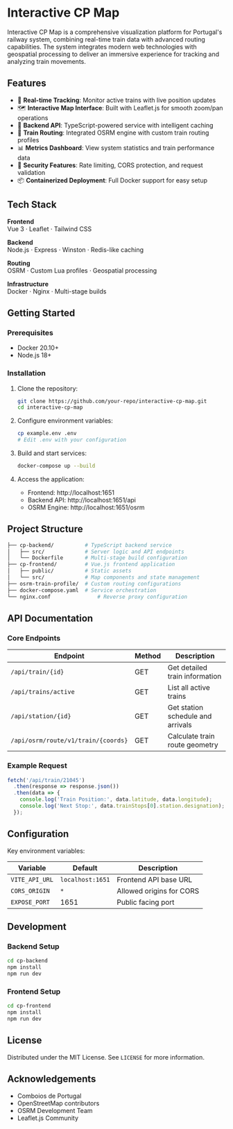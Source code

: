 # Interactive CP Map


Interactive CP Map is a comprehensive visualization platform for Portugal's railway system, combining real-time train data with advanced routing capabilities. The system integrates modern web technologies with geospatial processing to deliver an immersive experience for tracking and analyzing train movements.


## Features

- 🚂 **Real-time Tracking**: Monitor active trains with live position updates
- 🗺️ **Interactive Map Interface**: Built with Leaflet.js for smooth zoom/pan operations
- 📡 **Backend API**: TypeScript-powered service with intelligent caching
- 🚄 **Train Routing**: Integrated OSRM engine with custom train routing profiles
- 📊 **Metrics Dashboard**: View system statistics and train performance data
- 🔐 **Security Features**: Rate limiting, CORS protection, and request validation
- 📦 **Containerized Deployment**: Full Docker support for easy setup

## Tech Stack

**Frontend**  
Vue 3 · Leaflet · Tailwind CSS  

**Backend**  
Node.js · Express · Winston · Redis-like caching  

**Routing**  
OSRM · Custom Lua profiles · Geospatial processing  

**Infrastructure**  
Docker · Nginx · Multi-stage builds  

## Getting Started

### Prerequisites

- Docker 20.10+
- Node.js 18+

### Installation

1. Clone the repository:
   ```bash
   git clone https://github.com/your-repo/interactive-cp-map.git
   cd interactive-cp-map
   ```

2. Configure environment variables:
   ```bash
   cp example.env .env
   # Edit .env with your configuration
   ```

3. Build and start services:
   ```bash
   docker-compose up --build
   ```

4. Access the application:
   - Frontend: http://localhost:1651
   - Backend API: http://localhost:1651/api
   - OSRM Engine: http://localhost:1651/osrm

## Project Structure

```bash
├── cp-backend/          # TypeScript backend service
│   ├── src/             # Server logic and API endpoints
│   └── Dockerfile       # Multi-stage build configuration
├── cp-frontend/         # Vue.js frontend application
│   ├── public/          # Static assets
│   └── src/             # Map components and state management
├── osrm-train-profile/  # Custom routing configurations
├── docker-compose.yaml  # Service orchestration
└── nginx.conf               # Reverse proxy configuration
```

## API Documentation

### Core Endpoints

| Endpoint | Method | Description |
|----------|--------|-------------|
| `/api/train/{id}` | GET | Get detailed train information |
| `/api/trains/active` | GET | List all active trains |
| `/api/station/{id}` | GET | Get station schedule and arrivals |
| `/api/osrm/route/v1/train/{coords}` | GET | Calculate train route geometry |

### Example Request
```javascript
fetch('/api/train/21045')
  .then(response => response.json())
  .then(data => {
    console.log('Train Position:', data.latitude, data.longitude);
    console.log('Next Stop:', data.trainStops[0].station.designation);
  });
```

## Configuration

Key environment variables:

| Variable | Default | Description |
|----------|---------|-------------|
| `VITE_API_URL` | `localhost:1651` | Frontend API base URL |
| `CORS_ORIGIN` | `*` | Allowed origins for CORS |
| `EXPOSE_PORT` | 1651 | Public facing port |

## Development

### Backend Setup
```bash
cd cp-backend
npm install
npm run dev
```

### Frontend Setup
```bash
cd cp-frontend
npm install
npm run dev
```


## License

Distributed under the MIT License. See `LICENSE` for more information.


## Acknowledgements

- Comboios de Portugal
- OpenStreetMap contributors
- OSRM Development Team
- Leaflet.js Community
